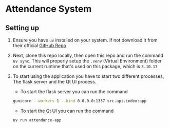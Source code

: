# Attendance System

## Setting up

1. Ensure you have `uv` installed on your system. If not download it from their official [GitHub Repo](https://github.com/astral-sh/uv)

2. Next, clone this repo locally, then open this repo and run the command `uv sync`. This will properly setup the `.venv` (Virtual Environment) folder on the current runtime that's used on this package, which is `3.10.17`

3. To start using the application you have to start two different processes, The flask server and the Qt UI process.

   - To start the flask server you can run the command

   ```bash
   gunicorn --workers 1 --bind 0.0.0.0:1337 src.api.index:app
   ```

   - To start the Qt UI you can run the command

   ```bash
   uv run attendance-app
   ```
